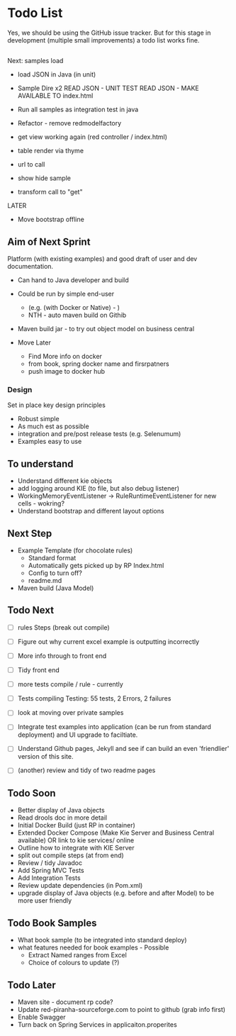 # Todo List

Yes, we should be using the GitHub issue tracker. But for this stage in development (multiple small improvements) a todo list works fine.

##

Next: samples load
* load JSON in Java (in unit)
* Sample Dire x2 
READ JSON - UNIT TEST
READ JSON - MAKE AVAILABLE TO index.html
* Run all samples as integration test in java

* Refactor - remove redmodelfactory

* get view working again (red controller / index.html)
* table render via thyme


* url to call
* show hide sample
* transform call to "get"

LATER
* Move bootstrap offline



## Aim of Next Sprint



Platform (with existing examples) and good draft of user and dev documentation.

* Can hand to Java developer and build
* Could be run by simple end-user
    * (e.g. (with Docker or Native) - )
    * NTH - auto maven build on Githib 
* Maven build jar - to try out object model on business central

* Move Later
    * Find More info on docker
    * from book, spring docker name and firsrpatners
    * push image to docker hub

    

### Design

Set in place key design principles

* Robust simple
* As much est as possible
* integration and pre/post release tests (e.g. Selenumum)
* Examples easy to use

## To understand

* Understand different kie objects
* add logging around KIE (to file, but also debug listener)
* WorkingMemoryEventListener ->  RuleRuntimeEventListener for new cells - wokring?
* Understand bootstrap and different layout options

## Next Step

* Example Template (for chocolate rules)
    * Standard format
	* Automatically gets picked up by RP Index.html
	* Config to turn off?
	* readme.md
* Maven build (Java Model)

## Todo Next 
- [ ] rules Steps (break out compile)
- [ ] Figure out why current excel example is outputting incorrectly
- [ ] More info through to front end
- [ ] Tidy front end
- [ ] more tests compile / rule - currently 
- [ ] Tests compiling Testing: 55 tests, 2 Errors, 2 failures
- [ ] look at moving over private samples
- [ ] Integrate test examples into application (can be run from standard deployment) and UI upgrade to faciltiate.
- [ ] Understand Github pages, Jekyll and see if can build an even 'friendlier' version of this site.
- [ ] (another) review and tidy of two readme pages


## Todo Soon

* Better display of Java objects
* Read drools doc in more detail
* Initial Docker Build (just RP in container)
* Extended Docker Compose (Make Kie Server and Business Central available) OR link to kie services/ online
* Outline how to integrate with KIE Server
* split out compile steps (at from end)
* Review / tidy Javadoc
* Add Spring MVC Tests
* Add Integration Tests
* Review update dependencies (in Pom.xml)
* upgrade display of Java objects (e.g. before and after Model) to be more user friendly

## Todo Book Samples

* What book sample (to be integrated into standard deploy)
* what features needed for book examples - Possible
    * Extract Named ranges from Excel
    * Choice of colours to update (?)

## Todo Later

* Maven site - document rp code?
* Update red-piranha-sourceforge.com to point to github (grab info first)
* Enable Swagger
* Turn back on Spring Services in applicaiton.properites